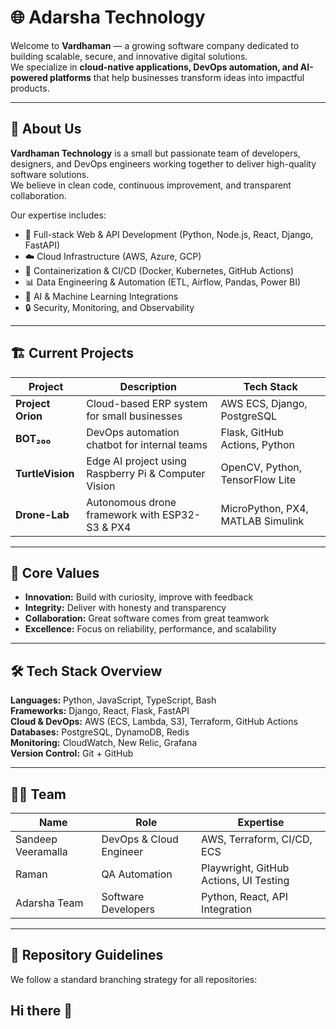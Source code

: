 # 🌐 Adarsha Technology

Welcome to **Vardhaman** — a growing software company dedicated to building scalable, secure, and innovative digital solutions.  
We specialize in **cloud-native applications, DevOps automation, and AI-powered platforms** that help businesses transform ideas into impactful products.

---

## 🚀 About Us

**Vardhaman Technology** is a small but passionate team of developers, designers, and DevOps engineers working together to deliver high-quality software solutions.  
We believe in clean code, continuous improvement, and transparent collaboration.

Our expertise includes:

- 🧩 Full-stack Web & API Development (Python, Node.js, React, Django, FastAPI)
- ☁️ Cloud Infrastructure (AWS, Azure, GCP)
- 🐳 Containerization & CI/CD (Docker, Kubernetes, GitHub Actions)
- 📊 Data Engineering & Automation (ETL, Airflow, Pandas, Power BI)
- 🤖 AI & Machine Learning Integrations
- 🔒 Security, Monitoring, and Observability

---

## 🏗️ Current Projects

| Project | Description | Tech Stack |
|----------|--------------|-------------|
| **Project Orion** | Cloud-based ERP system for small businesses | AWS ECS, Django, PostgreSQL |
| **BOT₂₀₀** | DevOps automation chatbot for internal teams | Flask, GitHub Actions, Python |
| **TurtleVision** | Edge AI project using Raspberry Pi & Computer Vision | OpenCV, Python, TensorFlow Lite |
| **Drone-Lab** | Autonomous drone framework with ESP32-S3 & PX4 | MicroPython, PX4, MATLAB Simulink |

---

## 🧠 Core Values

- **Innovation:** Build with curiosity, improve with feedback  
- **Integrity:** Deliver with honesty and transparency  
- **Collaboration:** Great software comes from great teamwork  
- **Excellence:** Focus on reliability, performance, and scalability  

---

## 🛠️ Tech Stack Overview

**Languages:** Python, JavaScript, TypeScript, Bash  
**Frameworks:** Django, React, Flask, FastAPI  
**Cloud & DevOps:** AWS (ECS, Lambda, S3), Terraform, GitHub Actions  
**Databases:** PostgreSQL, DynamoDB, Redis  
**Monitoring:** CloudWatch, New Relic, Grafana  
**Version Control:** Git + GitHub  

---

## 👨‍💻 Team

| Name | Role | Expertise |
|------|------|------------|
| Sandeep Veeramalla | DevOps & Cloud Engineer | AWS, Terraform, CI/CD, ECS |
| Raman | QA Automation | Playwright, GitHub Actions, UI Testing |
| Adarsha Team | Software Developers | Python, React, API Integration |

---

## 📁 Repository Guidelines

We follow a standard branching strategy for all repositories:

## Hi there 👋

<!--

**Here are some ideas to get you started:**

🙋‍♀️ A short introduction - what is your organization all about?
🌈 Contribution guidelines - how can the community get involved?
👩‍💻 Useful resources - where can the community find your docs? Is there anything else the community should know?
🍿 Fun facts - what does your team eat for breakfast?
🧙 Remember, you can do mighty things with the power of [Markdown](https://docs.github.com/github/writing-on-github/getting-started-with-writing-and-formatting-on-github/basic-writing-and-formatting-syntax)
-->
